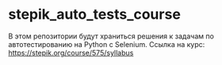 # stepik_auto_tests_course
В этом репозитории будут храниться решения к задачам по автотестированию на Python с Selenium.
Ссылка на курс: https://stepik.org/course/575/syllabus